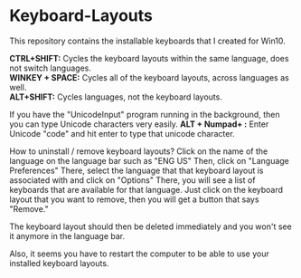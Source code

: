 # Keyboard-Layouts
This repository contains the installable keyboards that I created for Win10.

**CTRL+SHIFT:** Cycles the keyboard layouts within the same language, does not switch languages.  
**WINKEY + SPACE:** Cycles all of the keyboard layouts, across languages as well.  
**ALT+SHIFT:** Cycles languages, not the keyboard layouts.

If you have the "UnicodeInput" program running in the background, then you can type Unicode characters very easily.
**ALT + Numpad+ :** Enter Unicode "code" and hit enter to type that unicode character.

How to uninstall / remove keyboard layouts?
Click on the name of the language on the language bar such as "ENG US"
Then, click on "Language Preferences"
There, select the language that that keyboard layout is associated with and click on "Options"
There, you will see a list of keyboards that are available for that language.
Just click on the keyboard layout that you want to remove, then you will get a button that says "Remove."

The keyboard layout should then be deleted immediately and you won't see it anymore in the language bar.

Also, it seems you have to restart the computer to be able to use your installed keyboard layouts.
